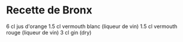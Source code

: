 # Recette de Bronx

6	cl	jus d'orange
1.5	cl	vermouth blanc (liqueur de vin)
1.5	cl	vermouth rouge (liqueur de vin)
3	cl	gin (dry)


